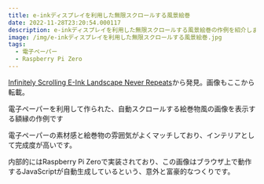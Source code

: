 ```yaml
---
title: e-inkディスプレイを利用した無限スクロールする風景絵巻
date: 2022-11-28T23:20:54.000117
description: e-inkディスプレイを利用した無限スクロールする風景絵巻の作例を紹介します
image: /img/e-inkディスプレイを利用した無限スクロールする風景絵巻.jpg
tags:
  - 電子ペーパー
  - Raspberry Pi Zero
---
```

[Infinitely Scrolling E-Ink Landscape Never Repeats](https://hackaday.com/2022/10/31/infinitely-scrolling-e-ink-landscape-never-repeats/)から発見。画像もここから転載。

電子ペーパーを利用して作られた、自動スクロールする絵巻物風の画像を表示する額縁の作例です

電子ペーパーの素材感と絵巻物の雰囲気がよくマッチしており、インテリアとして完成度が高いです。

内部的にはRaspberry Pi Zeroで実装されており、この画像はブラウザ上で動作するJavaScriptが自動生成しているという、意外と富豪的なつくりです。




